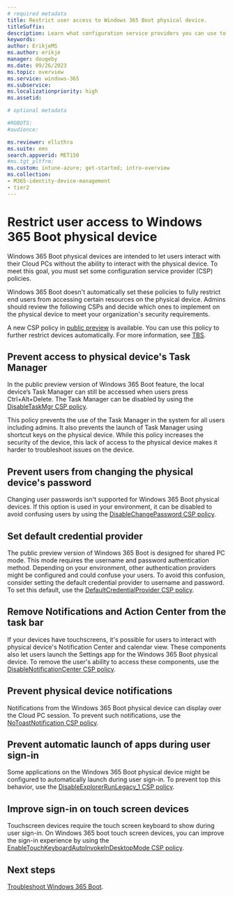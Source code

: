 ```yaml
---
# required metadata
title: Restrict user access to Windows 365 Boot physical device.
titleSuffix:
description: Learn what configuration service providers you can use to restrict user access to Windows 365 Boot physical devices.
keywords:
author: ErikjeMS  
ms.author: erikje
manager: dougeby
ms.date: 09/26/2023
ms.topic: overview
ms.service: windows-365
ms.subservice:
ms.localizationpriority: high
ms.assetid: 

# optional metadata

#ROBOTS:
#audience:

ms.reviewer: elluthra
ms.suite: ems
search.appverid: MET150
#ms.tgt_pltfrm:
ms.custom: intune-azure; get-started; intro-overview
ms.collection:
- M365-identity-device-management
- tier2
---
```


# Restrict user access to Windows 365 Boot physical device

Windows 365 Boot physical devices are intended to let users interact with their Cloud PCs without the ability to interact with the physical device. To meet this goal, you must set some configuration service provider (CSP) policies.

Windows 365 Boot doesn't automatically set these policies to fully restrict end users from accessing certain resources on the physical device. Admins should review the following CSPs and decide which ones to implement on the physical device to meet your organization's security requirements.

A new CSP policy in [public preview](..\public-preview.md) is available. You can use this policy to further restrict devices automatically. For more information, see [TBS](whats-new.md).

## Prevent access to physical device's Task Manager

In the public preview version of Windows 365 Boot feature, the local device’s Task Manager can still be accessed when users press Ctrl+Alt+Delete. The Task Manager can be disabled by using the [DisableTaskMgr CSP policy](/windows/client-management/mdm/policy-csp-admx-ctrlaltdel#disabletaskmgr).

This policy prevents the use of the Task Manager in the system for all users including admins. It also prevents the launch of Task Manager using shortcut keys on the physical device. While this policy increases the security of the device, this lack of access to the physical device makes it harder to troubleshoot issues on the device.

## Prevent users from changing the physical device's password

Changing user passwords isn't supported for Windows 365 Boot physical devices. If this option is used in your environment, it can be disabled to avoid confusing users by using the [DisableChangePassword CSP policy](/windows/client-management/mdm/policy-csp-admx-ctrlaltdel#disablechangepassword).

## Set default credential provider

The public preview version of Windows 365 Boot is designed for shared PC mode. This mode requires the username and password authentication method. Depending on your environment, other authentication providers might be configured and could confuse your users. To avoid this confusion, consider setting the default credential provider to username and password. To set this default, use the [DefaultCredentialProvider CSP policy](/windows/client-management/mdm/policy-csp-admx-credentialproviders#defaultcredentialprovider).  

## Remove Notifications and Action Center from the task bar

If your devices have touchscreens, it's possible for users to interact with physical device's Notification Center and calendar view. These components also let users launch the Settings app for the Windows 365 Boot physical device. To remove the user's ability to access these components, use the [DisableNotificationCenter CSP policy](/windows/client-management/mdm/policy-csp-admx-taskbar#disablenotificationcenter).

## Prevent physical device notifications

Notifications from the Windows 365 Boot physical device can display over the Cloud PC session. To prevent such notifications, use the [NoToastNotification CSP policy](/windows/client-management/mdm/policy-csp-admx-wpn#notoastnotification).

## Prevent automatic launch of apps during user sign-in

Some applications on the Windows 365 Boot physical device might be configured to automatically launch during user sign-in. To prevent top this behavior, use the [DisableExplorerRunLegacy_1 CSP policy](/windows/client-management/mdm/policy-csp-admx-logon?WT.mc_id=Portal-fx#disableexplorerrunlegacy_1).  

## Improve sign-in on touch screen devices

Touchscreen devices require the touch screen keyboard to show during user sign-in. On Windows 365 boot touch screen devices, you can improve the sign-in experience by using the [EnableTouchKeyboardAutoInvokeInDesktopMode CSP policy](/windows/client-management/mdm/policy-csp-textinput#enabletouchkeyboardautoinvokeindesktopmode).

<!-- ########################## -->
## Next steps

[Troubleshoot Windows 365 Boot](troubleshoot-windows-365-boot.md).
